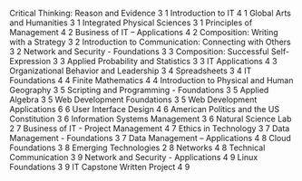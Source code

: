 Critical Thinking: Reason and Evidence 3 1
Introduction to IT 4 1
Global Arts and Humanities 3 1
Integrated Physical Sciences 3 1
Principles of Management 4 2
Business of IT – Applications 4 2
Composition: Writing with a Strategy 3 2
Introduction to Communication: Connecting with Others 3 2
Network and Security - Foundations 3 3
Composition: Successful Self-Expression 3 3
Applied Probability and Statistics 3 3
IT Applications 4 3
Organizational Behavior and Leadership 3 4
Spreadsheets 3 4
IT Foundations 4 4
Finite Mathematics 4 4
Introduction to Physical and Human Geography 3 5
Scripting and Programming - Foundations 3 5
Applied Algebra 3 5
Web Development Foundations 3 5
Web Development Applications 6 6
User Interface Design 4 6
American Politics and the US Constitution 3 6
Information Systems Management 3 6
Natural Science Lab 2 7
Business of IT - Project Management 4 7
Ethics in Technology 3 7
Data Management - Foundations 3 7
Data Management – Applications 4 8
Cloud Foundations 3 8
Emerging Technologies 2 8
Networks 4 8
Technical Communication 3 9
Network and Security - Applications 4 9
Linux Foundations 3 9
IT Capstone Written Project 4 9
